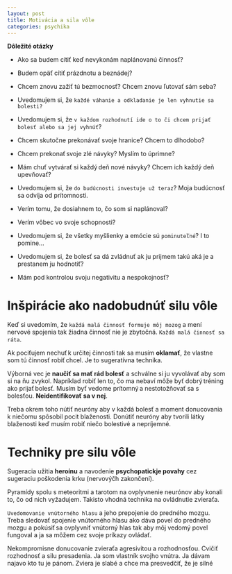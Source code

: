 ```yaml
---
layout: post
title: Motivácia a sila vôle
categories: psychika
---
```


**Dôležité otázky**

- Ako sa budem cítiť keď nevykonám naplánovanú činnosť?

- Budem opäť cítiť prázdnotu a beznádej?

- Chcem znovu zažiť tú bezmocnosť? Chcem znovu ľutovať sám seba?

- Uvedomujem si, že `každé váhanie a odkladanie je len vyhnutie sa
bolesti?`

- Uvedomujem si, že `v každom rozhodnutí ide o to či chcem prijať bolesť
alebo sa jej vyhnúť`?

- Chcem skutočne prekonávať svoje hranice? Chcem to dlhodobo?

- Chcem prekonať svoje zlé návyky? Myslím to úprimne?

- Mám chuť vytvárať si každý deň nové návyky? Chcem ich každý deň upevňovať?

- Uvedomujem si, že `do budúcnosti investuje už teraz`? Moja budúcnosť sa
odvíja od prítomnosti.

- Verím tomu, že dosiahnem to, čo som si naplánoval? 

- Verím vôbec vo svoje schopnosti? 

- Uvedomujem si, že všetky myšlienky a emócie sú `pominuteľné`? I to
pomine...

- Uvedomujem si, že bolesť sa dá zvládnuť ak ju prijmem takú aká je a
prestanem ju hodnotiť?

- Mám pod kontrolou svoju negativitu a nespokojnosť?

# Inšpirácie ako nadobudnúť silu vôle

Keď si uvedomím, že `každá malá činnosť formuje môj mozog` a mení nervové
spojenia tak žiadna činnosť nie je zbytočná. `Každá malá činnosť sa ráta`.

Ak pociťujem nechuť k určitej činnosti tak sa musím **oklamať**, že vlastne
som tú činnosť robiť chcel. Je to sugeratívna technika.

Výborná vec je **naučiť sa mať rád bolesť** a schválne si ju vyvolávať aby som
si na ňu zvykol. Napríklad robiť len to, čo ma nebaví môže byť
dobrý tréning ako prijať bolesť. Musím byť vedome prítomný a nestotožňovať
sa s bolesťou. **Neidentifikovať sa v nej**.

Treba okrem toho nútiť neuróny aby v každá bolesť a moment donucovania k
niečomu spôsobil pocit blaženosti. Donútiť neuróny aby tvorili látky
blaženosti keď musím robiť niečo bolestivé a nepríjemné.


# Techniky pre silu vôle

Sugeracia užitia **heroínu** a navodenie **psychopatickje povahy** cez sugeraciu
poškodenia krku (nervovýčh zakončení). 

Pyramídy spolu s meteoritmi a tarotom na ovplyvnenie neurónov aby konali
to, čo od nich vyžadujem. Takisto vhodná technika na ovládnutie zvieraťa.

`Uvedomovanie vnútorného hlasu` a jeho prepojenie do predného mozgu. Treba
sledovať spojenie vnútorného hlasu ako dáva povel do predného mozgu a
pokúsiť sa ovplyvniť vnútorný hlas tak aby môj vedomý povel fungoval a ja
sa môžem cez svoje príkazy ovládať.

Nekompromisne donucovanie zvieraťa agresivitou a rozhodnosťou. Cvičiť
rozhodnosť a silu presadenia. Ja som vlastník svojho vnútra. Ja
dávam najavo kto tu je pánom. Zviera je slabé a chce ma presvedčiť, že je
silné

